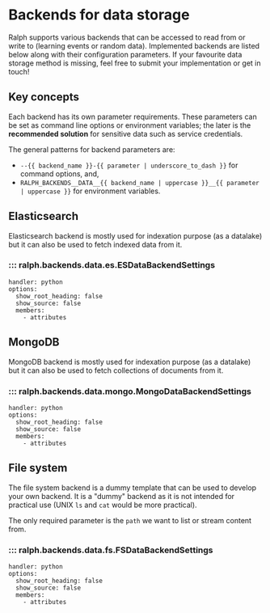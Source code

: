 # Backends for data storage

Ralph supports various backends that can be accessed to read from or write to (learning events or random data).
Implemented backends are listed below along with their configuration parameters. 
If your favourite data storage method is missing, feel free to submit your implementation or get in touch!

## Key concepts

Each backend has its own parameter requirements. These
parameters can be set as command line options or environment variables; the
later is the **recommended solution** for sensitive data such as service
credentials.

The general patterns for backend parameters are:

- `--{{ backend_name }}-{{ parameter | underscore_to_dash }}` for command options, and,
- `RALPH_BACKENDS__DATA__{{ backend_name | uppercase }}__{{ parameter | uppercase }}` for environment variables.

## Elasticsearch

Elasticsearch backend is mostly used for indexation purpose (as a datalake) but
it can also be used to fetch indexed data from it.

### ::: ralph.backends.data.es.ESDataBackendSettings
    handler: python
    options:
      show_root_heading: false
      show_source: false
      members: 
        - attributes

## MongoDB

MongoDB backend is mostly used for indexation purpose (as a datalake) but
it can also be used to fetch collections of documents from it.

### ::: ralph.backends.data.mongo.MongoDataBackendSettings
    handler: python
    options:
      show_root_heading: false
      show_source: false
      members: 
        - attributes

## File system

The file system backend is a dummy template that can be used to develop your own backend. 
It is a "dummy" backend as it is not intended for practical use (UNIX `ls` and `cat` would be more practical).

The only required parameter is the `path` we want to list or stream content from.

### ::: ralph.backends.data.fs.FSDataBackendSettings
    handler: python
    options:
      show_root_heading: false
      show_source: false
      members: 
        - attributes
